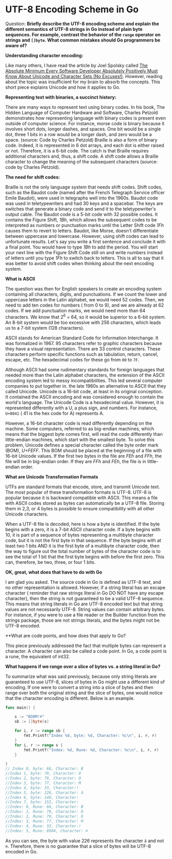 # UTF-8 Encoding Scheme in Go

Question: **Briefly describe the UTF-8 encoding scheme and explain the different semantics of UTF-8 strings in Go instead of plain byte sequences. For example, contrast the behavior of the `range` operator on strings and `[]byte`. What common mistakes should Go programmers be aware of?**

**Understanding character encoding:**  

Like many others, I have read the article by Joel Spolsky called [The Absolute Minimum Every Software Developer Absolutely Positively Must Know About Unicode and Character Sets (No Excuses!)](https://www.joelonsoftware.com/2003/10/08/the-absolute-minimum-every-software-developer-absolutely-positively-must-know-about-unicode-and-character-sets-no-excuses/). However, reading about the topic was insufficient for my brain to absorb the concepts. This short piece explains Unicode and how it applies to Go. 

**Representing text with binaries, a succinct history:** 

There are many ways to represent text using binary codes. In his book, The Hidden Language of Computer Hardware and Software, Charles Petzold demonstrates how representing language with binary codes is present even outside of computer science.  For instance, morse code is binary because it involves short dots, longer dashes, and spaces. One bit would be a single dot, three 1 bits in a row would be a longer dash, and zero would be a space. 
(source: Code by Charles Petzold)
Braille is also a form of binary code. Indeed, it is represented in 6 dot arrays, and each dot is either raised or not. Therefore, it is a 6-bit code. The catch is that Braille requires additional characters and, thus, a shift code. A shift code allows a Braille character to change the meaning of the subsequent characters (source: code by Charles Petzold). 

**The need for shift codes:** 

Braille is not the only language system that needs shift codes. Shift codes, such as the Baudot code (named after the French Telegraph Service officer Emile Baudot), were used in telegraphs well into the 1960s. 
Baudot code was used in teletypewriters and had 30 keys and a spacebar. The keys are switches that generate a binary code and send it to the teletypewriter's output cable. The Baudot code is a 5-bit code with 32 possible codes. It contains the Figure Shift, *1Bh*, which allows the subsequent codes to be interpreted as numbers or punctuation marks until the Letter Shift code *1Fh* causes them to revert to letters. Baudot, like Morse, doesn't differentiate between uppercase and lowercase. 
However, using shift codes can lead to unfortunate results. Let's say you write a first sentence and conclude it with a final point. You would have to type *1Bh* to add the period. You will start your next line with the Figure Shift Code still on and write numbers instead of letters until you type *1Fh* to switch back to letters. 
This is all to say that it was better to avoid shift codes when thinking about the next encoding system. 

**What is ASCII** 

The question was then for English speakers to create an encoding system containing all characters, digits, and punctuations. If we count the lower and uppercase letters in the Latin alphabet, we would need 52 codes. Then, we need to add ten codes for numbers ( from 0 to 9), and we are already at 62 codes. If we add punctuation marks, we would need more than 64 characters. We know that $2^6$ = 64, so it would be superior to a 6-bit system. An 8-bit system would be too excessive with 256 characters, which leads us to a 7-bit system (128 characters). 

ASCII stands for American Standard Code for Information Interchange. It was formalized in 1967. 
95 characters refer to graphic characters because they have a visual representation. There are 33 control characters. These characters perform specific functions such as tabulation, return, cancel, escape, etc. The hexadecimal codes for these go from `00` to `7F`.

Although ASCII had some rudimentary standards for foreign languages that needed more than the Latin alphabet characters, the extension of the ASCII encoding system led to messy incompatibilities. This led several computer companies to put together in. the late 1980s an alternative to ASCII that they called Unicode. Unicode is a 16-bit code, at least in its original conception. It contained the ASCII encoding and was considered enough to contain the world's language. The Unicode Code is a hexadecimal value. However, it is represented differently with a U, a plus sign, and numbers. For instance, `U+0041` ( 41 is the hex code for A) represents A. 

However, a 16-bit character code is read differently depending on the machine. Some computers, referred to as big-endian machines, which means that the biggest byte comes first, will read the code differently than little-endian machines, which start with the smallest byte. 
To solve this problem, Unicode defines a special character called the byte order mark (BOM), *U+FEFF*. This BOM should be placed at the beginning of a file with 16-bit Unicode values. If the first two bytes in the file are *FEh* and *FFh*, the file will be in big-endian order. If they are *FFh* and *FEh*, the file is in little-endian order. 

**What are Unicode Transformation Formats** 

UTFs are standard formats that encode, store, and transmit Unicode text. The most popular of these transformation formats is UTF-8. UTF-8 is popular because it is backward compatible with ASCII. This means a file with ASCII codes stored as bytes can automatically be a UTF-8 file. Storing them in 2,3, or 4 bytes is possible to ensure compatibility with all other Unicode characters. 

When a UTF-8 file is decoded, here is how a byte is identified. If the byte begins with a zero, it is a 7-bit ASCII character code. If a byte begins with 10, it is part of a sequence of bytes representing a multibyte character code, but it is not the first byte in that sequence. 
If the byte begins with at least two 1 bits AND it is the first byte of a multibyte character code, then the way to figure out the total number of bytes of the character code is to see the total of 1 bit that the first byte begins with before the first zero. This can, therefore, be two, three, or four 1 bits. 

**OK, great, what does that have to do with Go** 

I am glad you asked. The source code in Go is defined as UTF-8 text, and no other representation is allowed. However, if a string literal has an escape character ( reminder that raw strings literal in Go DO NOT have any escape character), then the string is not guaranteed to be a valid UTF-8 sequence. This means that string literals in Go are UTF-8 encoded text but that string values are not necessarily UTF-8. String values can contain arbitrary bytes. For instance, if you were to use a file reader or the Builder function from the strings package, those are not strings literals, and the bytes might not be UTF-8 encoded. 

**What are code points, and how does that apply to Go?

This piece previously addressed the fact that multiple bytes can represent a character. A character can also be called a code point. In Go, a code point is a rune, the equivalent of int32. 

**What happens if we range over a slice of bytes vs. a string literal in Go?** 

To summarize what was said previously, because only string literals are guaranteed to use UTF-8, slices of bytes in Go might use a different kind of encoding. If one were to convert a string into a slice of bytes and then range over both the original string and the slice of bytes, one would notice that the character encoding is different. Below is an example. 

```go
func main() {

	s := "BOOM!⌘"
	sb := []byte(s)

	for i, r := range sb {
		fmt.Printf("Index %d, byte: %d, Character: %c\n", i, r, r)
	}
	for i, r := range s {
		fmt.Printf("Index: %d, Rune: %d, Character: %c\n", i, r, r)
	}

}
// Index 0, byte: 66, Character: B
//Index 1, byte: 79, Character: O
//Index 2, byte: 79, Character: O
//Index 3, byte: 77, Character: M
//Index 4, byte: 33, Character:!
//Index 5, byte: 226, Character: â
//Index 6, byte: 140, Character: 
//Index 7, byte: 152, Character: 
//Index: 0, Rune: 66, Character: B
//Index: 1, Rune: 79, Character: O
//Index: 2, Rune: 79, Character: O
//Index: 3, Rune: 77, Character: M
//Index: 4, Rune: 33, Character:!
//Index: 5, Rune: 8984, Character: ⌘
```

As you can see, the byte with value 226 represents the character `â` and not `⌘`.   Therefore, there is no guarantee that a slice of bytes will be UTF-8 encoded in Go. 
